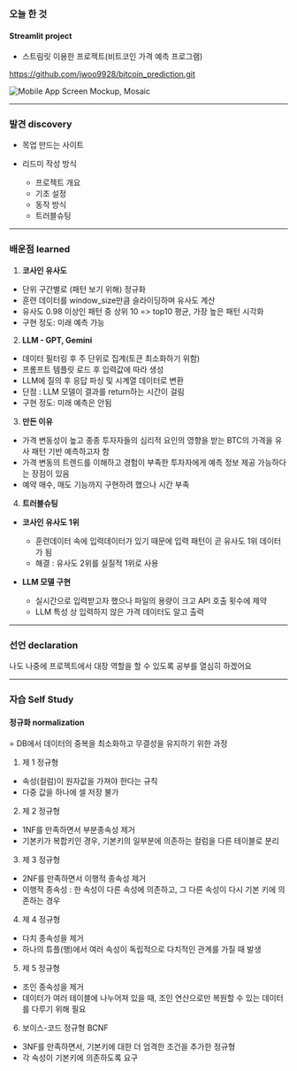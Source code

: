 

### 오늘 한 것

#### Streamlit project

- 스트림릿 이용한 프로젝트(비트코인 가격 예측 프로그램)

https://github.com/jwoo9928/bitcoin_prediction.git

![Mobile App Screen Mockup, Mosaic](https://github.com/user-attachments/assets/455190a2-0287-4175-87de-13e60f7fa83b)
  
***


### 발견 discovery

- 목업 만드는 사이트

- 리드미 작성 방식
  - 프로젝트 개요
  - 기초 설정
  - 동작 방식
  - 트러블슈팅 


***


### 배운점 learned

1) **코사인 유사도**
- 단위 구간별로 (패턴 보기 위해) 정규화
- 훈련 데이터를 window_size만큼 슬라이딩하며 유사도 계산
- 유사도 0.98 이상인 패턴 중 상위 10 => top10 평균, 가장 높은 패턴 시각화
- 구현 정도: 미래 예측 가능

2) **LLM - GPT, Gemini**
- 데이터 필터링 후 주 단위로 집계(토큰 최소화하기 위함)
- 프롬프트 템플릿 로드 후 입력값에 따라 생성
- LLM에 질의 후 응답 파싱 및 시계열 데이터로 변환
- 단점 : LLM 모델이 결과를 return하는 시간이 걸림
- 구현 정도: 미래 예측은 안됨

3) **만든 이유**
- 가격 변동성이 높고 종종 투자자들의 심리적 요인의 영향을 받는 BTC의 가격을 유사 패턴 기반 예측하고자 함
- 가격 변동의 트렌드를 이해하고 경험이 부족한 투자자에게 예측 정보 제공 가능하다는 장점이 있음
- 예약 매수, 매도 기능까지 구현하려 했으나 시간 부족

4) **트러블슈팅**
- **코사인 유사도 1위**
  - 훈련데이터 속에 입력데이터가 있기 때문에 입력 패턴이 곧 유사도 1위 데이터가 됨
  - 해결 : 유사도 2위를 실질적 1위로 사용

- **LLM 모델 구현**
  - 실시간으로 입력받고자 했으나 파일의 용량이 크고 API 호출 횟수에 제약
  - LLM 특성 상 입력하지 않은 가격 데이터도 알고 출력


***

### 선언 declaration

나도 나중에 프로젝트에서 대장 역할을 할 수 있도록 공부를 열심히 하겠어요

***

### 자습 Self Study

#### 정규화 normalization

= DB에서 데이터의 중복을 최소화하고 무결성을 유지하기 위한 과정

1) 제 1 정규형
- 속성(컬럼)이 원자값을 가져야 한다는 규칙
- 다중 값을 하나에 셀 저장 불가

2) 제 2 정규형
- 1NF를 만족하면서 부분종속성 제거
- 기본키가 복합키인 경우, 기본키의 일부분에 의존하는 컬럼을 다른 테이블로 분리

3) 제 3 정규형
- 2NF를 만족하면서 이행적 종속성 제거
- 이행적 종속성 : 한 속성이 다른 속성에 의존하고, 그 다른 속성이 다시 기본 키에 의존하는 경우

4) 제 4 정규형
- 다치 종속성을 제거
- 하나의 튜플(행)에서 여러 속성이 독립적으로 다치적인 관계를 가질 때 발생

5) 제 5 정규형
- 조인 종속성을 제거
- 데이터가 여러 테이블에 나누어져 있을 때, 조인 연산으로만 복원할 수 있는 데이터를 다루기 위해 필요

6) 보이스-코드 정규형 BCNF
- 3NF를 만족하면서, 기본키에 대한 더 엄격한 조건을 추가한 정규형
- 각 속성이 기본키에 의존하도록 요구
